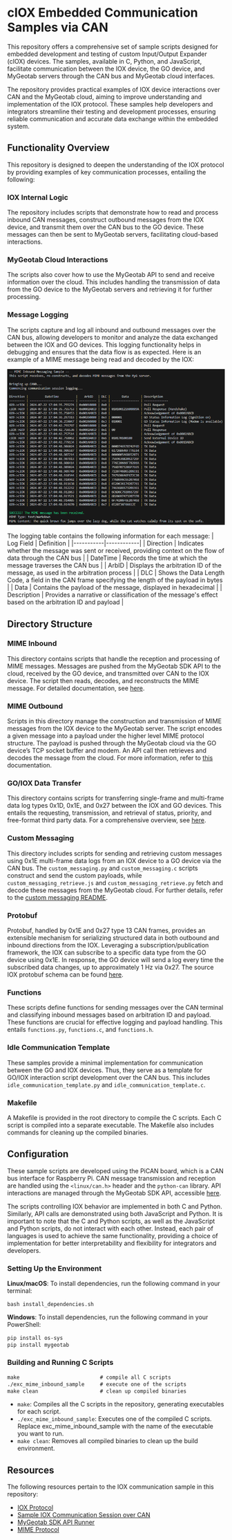 # cIOX Embedded Communication Samples via CAN
This repository offers a comprehensive set of sample scripts designed for embedded development and testing of custom Input/Output Expander (cIOX) devices. The samples, available in C, Python, and JavaScript, facilitate communication between the IOX device, the GO device, and MyGeotab servers through the CAN bus and MyGeotab cloud interfaces.

The repository provides practical examples of IOX device interactions over CAN and the MyGeotab cloud, aiming to improve understanding and implementation of the IOX protocol. These samples help developers and integrators streamline their testing and development processes, ensuring reliable communication and accurate data exchange within the embedded system.

## Functionality Overview
This repository is designed to deepen the understanding of the IOX protocol by providing examples of key communication processes, entailing the following:

### IOX Internal Logic
The repository includes scripts that demonstrate how to read and process inbound CAN messages, construct outbound messages from the IOX device, and transmit them over the CAN bus to the GO device. These messages can then be sent to MyGeotab servers, facilitating cloud-based interactions.

### MyGeotab Cloud Interactions
The scripts also cover how to use the MyGeotab API to send and receive information over the cloud. This includes handling the transmission of data from the GO device to the MyGeotab servers and retrieving it for further processing.

### Message Logging
The scripts capture and log all inbound and outbound messages over the CAN bus, allowing developers to monitor and analyze the data exchanged between the IOX and GO devices. This logging functionality helps in debugging and ensures that the data flow is as expected. Here is an example of a MIME message being read and decoded by the IOX:

![Inbound MIME Message Logging](images/mime_inbound.png)

The logging table contains the following information for each message:
| Log Field | Definition |
|-----------|------------|
| Direction | Indicates whether the message was sent or received, providing context on the flow of data through the CAN bus |
| DateTime | Records the time at which the message traverses the CAN bus |
| ArbID | Displays the arbitration ID of the message, as used in the arbitration process |
| DLC | Shows the Data Length Code, a field in the CAN frame specifying the length of the payload in bytes |
| Data | Contains the payload of the message, displayed in hexadecimal |
| Description | Provides a narrative or classification of the message's effect based on the arbitration ID and payload |

## Directory Structure
### MIME Inbound
This directory contains scripts that handle the reception and processing of MIME messages. Messages are pushed from the MyGeotab SDK API to the cloud, received by the GO device, and transmitted over CAN to the IOX device. The script then reads, decodes, and reconstructs the MIME message. For detailed documentation, see [here](MIME_inbound/README.md).

### MIME Outbound
Scripts in this directory manage the construction and transmission of MIME messages from the IOX device to the MyGeotab server. The script encodes a given message into a payload under the higher level MIME protocol structure. The payload is pushed through the MyGeotab cloud via the GO device’s TCP socket buffer and modem. An API call then retrieves and decodes the message from the cloud. For more information, refer to [this](MIME_outbound/README.md) documentation.

### GO/IOX Data Transfer
This directory contains scripts for transferring single-frame and multi-frame data log types 0x1D, 0x1E, and 0x27 between the IOX and GO devices. This entails the requesting, transmission, and retrieval of status, priority, and free-format third party data. For a comprehensive overview, see [here](GO_IOX_data_transfer/README.md).

### Custom Messaging
This directory includes scripts for sending and retrieving custom messages using 0x1E multi-frame data logs from an IOX device to a GO device via the CAN bus. The `custom_messaging.py` and `custom_messaging.c` scripts construct and send the custom payloads, while `custom_messaging_retrieve.js` and `custom_messaging_retrieve.py` fetch and decode these messages from the MyGeotab cloud. For further details, refer to the [custom messaging README](custom_messaging/README.md).

### Protobuf 
Protobuf, handled by 0x1E and 0x27 type 13 CAN frames, provides an extensible mechanism for serializing structured data in both outbound and inbound directions from the IOX. Leveraging a subscription/publication framework, the IOX can subscribe to a specific data type from the GO device using 0x1E. In response, the GO device will send a log every time the subscribed data changes, up to approximately 1 Hz via 0x27. The source IOX protobuf schema can be found [here](https://github.com/Geotab/android-external-device-example/blob/master/app/src/main/proto/iox_messaging.proto).

### Functions
These scripts define functions for sending messages over the CAN terminal and classifying inbound messages based on arbitration ID and payload. These functions are crucial for effective logging and payload handling. This entails `functions.py`, `functions.c`, and `functions.h`.

### Idle Communication Template
These samples provide a minimal implementation for communication between the GO and IOX devices. Thus, they serve as a template for GO/IOX interaction script development over the CAN bus. This includes `idle_communication_template.py` and `idle_communication_template.c`.

### Makefile
A Makefile is provided in the root directory to compile the C scripts. Each C script is compiled into a separate executable. The Makefile also includes commands for cleaning up the compiled binaries.

## Configuration
These sample scripts are developed using the PiCAN board, which is a CAN bus interface for Raspberry Pi. CAN message transmission and reception are handled using the `<linux/can.h>` header and the `python-can` library. API interactions are managed through the MyGeotab SDK API, accessible [here](https://geotab.github.io/sdk/software/api/runner.html). 

The scripts controlling IOX behavior are implemented in both C and Python. Similarly, API calls are demonstrated using both JavaScript and Python. It is important to note that the C and Python scripts, as well as the JavaScript and Python scripts, do not interact with each other. Instead, each pair of languages is used to achieve the same functionality, providing a choice of implementation for better interpretability and flexibility for integrators and developers.

### Setting Up the Environment
**Linux/macOS**: To install dependencies, run the following command in your terminal:
```
bash install_dependencies.sh
```
**Windows**: To install dependencies, run the following command in your PowerShell:
```
pip install os-sys
pip install mygeotab
```

### Building and Running C Scripts
```
make                          # compile all C scripts
./exc_mime_inbound_sample     # execute one of the scripts
make clean                    # clean up compiled binaries
```
- `make`: Compiles all the C scripts in the repository, generating executables for each script.
- `./exc_mime_inbound_sample`: Executes one of the compiled C scripts. Replace exc_mime_inbound_sample with the name of the executable you want to run.
- `make clean`: Removes all compiled binaries to clean up the build environment.

## Resources
The following resources pertain to the IOX communication sample in this repository:
- [IOX Protocol](https://developers.geotab.com/hardware/guides/IOExpanderProtocol)
- [Sample IOX Communication Session over CAN](https://docs.google.com/document/d/1BExcPst5bNzv-IZGX6ZbPeHK5MO1s2AI0rqzEhHbNZ4)
- [MyGeotab SDK API Runner](https://geotab.github.io/sdk/software/api/runner.html)
- [MIME Protocol](https://developers.geotab.com/hardware/guides/mimeProtocol)